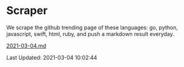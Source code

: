 # Scraper

We scrape the github trending page of these languages: go, python, javascript, swift, html, ruby, and push a markdown result everyday.

[2021-03-04.md](https://github.com/henson/Scraper/blob/master/2021-03-04.md)

Last Updated: 2021-03-04 10:02:44